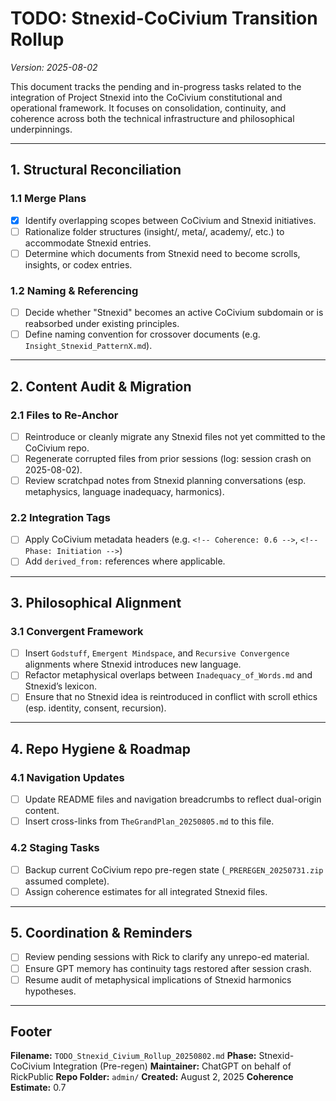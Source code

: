 # TODO: Stnexid-CoCivium Transition Rollup
_Version: 2025-08-02_

This document tracks the pending and in-progress tasks related to the integration of Project Stnexid into the CoCivium constitutional and operational framework. It focuses on consolidation, continuity, and coherence across both the technical infrastructure and philosophical underpinnings.

---

## 1. Structural Reconciliation

### 1.1 Merge Plans
- [x] Identify overlapping scopes between CoCivium and Stnexid initiatives.
- [ ] Rationalize folder structures (insight/, meta/, academy/, etc.) to accommodate Stnexid entries.
- [ ] Determine which documents from Stnexid need to become scrolls, insights, or codex entries.

### 1.2 Naming & Referencing
- [ ] Decide whether "Stnexid" becomes an active CoCivium subdomain or is reabsorbed under existing principles.
- [ ] Define naming convention for crossover documents (e.g. `Insight_Stnexid_PatternX.md`).

---

## 2. Content Audit & Migration

### 2.1 Files to Re-Anchor
- [ ] Reintroduce or cleanly migrate any Stnexid files not yet committed to the CoCivium repo.
- [ ] Regenerate corrupted files from prior sessions (log: session crash on 2025-08-02).
- [ ] Review scratchpad notes from Stnexid planning conversations (esp. metaphysics, language inadequacy, harmonics).

### 2.2 Integration Tags
- [ ] Apply CoCivium metadata headers (e.g. `<!-- Coherence: 0.6 -->`, `<!-- Phase: Initiation -->`)
- [ ] Add `derived_from:` references where applicable.

---

## 3. Philosophical Alignment

### 3.1 Convergent Framework
- [ ] Insert `Godstuff`, `Emergent Mindspace`, and `Recursive Convergence` alignments where Stnexid introduces new language.
- [ ] Refactor metaphysical overlaps between `Inadequacy_of_Words.md` and Stnexid’s lexicon.
- [ ] Ensure that no Stnexid idea is reintroduced in conflict with scroll ethics (esp. identity, consent, recursion).

---

## 4. Repo Hygiene & Roadmap

### 4.1 Navigation Updates
- [ ] Update README files and navigation breadcrumbs to reflect dual-origin content.
- [ ] Insert cross-links from `TheGrandPlan_20250805.md` to this file.

### 4.2 Staging Tasks
- [ ] Backup current CoCivium repo pre-regen state (`_PREREGEN_20250731.zip` assumed complete).
- [ ] Assign coherence estimates for all integrated Stnexid files.

---

## 5. Coordination & Reminders

- [ ] Review pending sessions with Rick to clarify any unrepo-ed material.
- [ ] Ensure GPT memory has continuity tags restored after session crash.
- [ ] Resume audit of metaphysical implications of Stnexid harmonics hypotheses.

---

## Footer

**Filename:** `TODO_Stnexid_Civium_Rollup_20250802.md`
**Phase:** Stnexid-CoCivium Integration (Pre-regen)
**Maintainer:** ChatGPT on behalf of RickPublic
**Repo Folder:** `admin/`
**Created:** August 2, 2025
**Coherence Estimate:** 0.7

